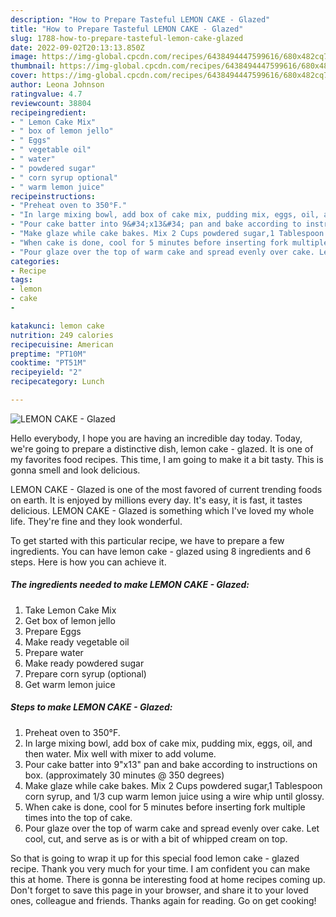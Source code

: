 ```yaml
---
description: "How to Prepare Tasteful LEMON CAKE - Glazed"
title: "How to Prepare Tasteful LEMON CAKE - Glazed"
slug: 1788-how-to-prepare-tasteful-lemon-cake-glazed
date: 2022-09-02T20:13:13.850Z
image: https://img-global.cpcdn.com/recipes/6438494447599616/680x482cq70/lemon-cake-glazed-recipe-main-photo.jpg
thumbnail: https://img-global.cpcdn.com/recipes/6438494447599616/680x482cq70/lemon-cake-glazed-recipe-main-photo.jpg
cover: https://img-global.cpcdn.com/recipes/6438494447599616/680x482cq70/lemon-cake-glazed-recipe-main-photo.jpg
author: Leona Johnson
ratingvalue: 4.7
reviewcount: 38804
recipeingredient:
- " Lemon Cake Mix"
- " box of lemon jello"
- " Eggs"
- " vegetable oil"
- " water"
- " powdered sugar"
- " corn syrup optional"
- " warm lemon juice"
recipeinstructions:
- "Preheat oven to 350°F."
- "In large mixing bowl, add box of cake mix, pudding mix, eggs, oil, and then water. Mix well with mixer to add volume."
- "Pour cake batter into 9&#34;x13&#34; pan and bake according to instructions on box. (approximately 30 minutes @ 350 degrees)"
- "Make glaze while cake bakes. Mix 2 Cups powdered sugar,1 Tablespoon corn syrup, and 1/3 cup warm lemon juice using a wire whip until glossy."
- "When cake is done, cool for 5 minutes before inserting fork multiple times into the top of cake."
- "Pour glaze over the top of warm cake and spread evenly over cake. Let cool, cut, and serve as is or with a bit of whipped cream on top."
categories:
- Recipe
tags:
- lemon
- cake
- 

katakunci: lemon cake  
nutrition: 249 calories
recipecuisine: American
preptime: "PT10M"
cooktime: "PT51M"
recipeyield: "2"
recipecategory: Lunch

---
```



![LEMON CAKE - Glazed](https://img-global.cpcdn.com/recipes/6438494447599616/680x482cq70/lemon-cake-glazed-recipe-main-photo.jpg)

Hello everybody, I hope you are having an incredible day today. Today, we're going to prepare a distinctive dish, lemon cake - glazed. It is one of my favorites food recipes. This time, I am going to make it a bit tasty. This is gonna smell and look delicious.



LEMON CAKE - Glazed is one of the most favored of current trending foods on earth. It is enjoyed by millions every day. It's easy, it is fast, it tastes delicious. LEMON CAKE - Glazed is something which I've loved my whole life. They're fine and they look wonderful.


To get started with this particular recipe, we have to prepare a few ingredients. You can have lemon cake - glazed using 8 ingredients and 6 steps. Here is how you can achieve it.

<!--inarticleads1-->

##### The ingredients needed to make LEMON CAKE - Glazed:

1. Take  Lemon Cake Mix
1. Get  box of lemon jello
1. Prepare  Eggs
1. Make ready  vegetable oil
1. Prepare  water
1. Make ready  powdered sugar
1. Prepare  corn syrup (optional)
1. Get  warm lemon juice




<!--inarticleads2-->

##### Steps to make LEMON CAKE - Glazed:

1. Preheat oven to 350°F.
1. In large mixing bowl, add box of cake mix, pudding mix, eggs, oil, and then water. Mix well with mixer to add volume.
1. Pour cake batter into 9&#34;x13&#34; pan and bake according to instructions on box. (approximately 30 minutes @ 350 degrees)
1. Make glaze while cake bakes. Mix 2 Cups powdered sugar,1 Tablespoon corn syrup, and 1/3 cup warm lemon juice using a wire whip until glossy.
1. When cake is done, cool for 5 minutes before inserting fork multiple times into the top of cake.
1. Pour glaze over the top of warm cake and spread evenly over cake. Let cool, cut, and serve as is or with a bit of whipped cream on top.




So that is going to wrap it up for this special food lemon cake - glazed recipe. Thank you very much for your time. I am confident you can make this at home. There is gonna be interesting food at home recipes coming up. Don't forget to save this page in your browser, and share it to your loved ones, colleague and friends. Thanks again for reading. Go on get cooking!
